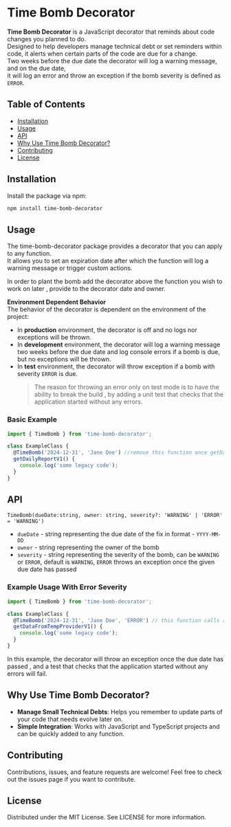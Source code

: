 # Time Bomb Decorator

**Time Bomb Decorator** is a JavaScript decorator that reminds about code changes you planned to do.  
Designed to help developers manage technical debt or set reminders within code, it alerts when certain parts of the code are due for a change.  
Two weeks before the due date the decorator will log a warning message, and on the due date,  
it will log an error and throw an exception if the bomb severity is defined as `ERROR`.

## Table of Contents

- [Installation](#installation)
- [Usage](#usage)
- [API](#api)
- [Why Use Time Bomb Decorator?](#why-use-time-bomb-decorator)
- [Contributing](#contributing)
- [License](#license)

## Installation

Install the package via npm:

```bash
npm install time-bomb-decorator
```

## Usage

The time-bomb-decorator package provides a decorator that you can apply to any function.  
It allows you to set an expiration date after which the function will log a warning message or trigger custom actions.

In order to plant the bomb add the decorator above the function you wish to work on later , provide to the decorator date and owner.

**Environment Dependent Behavior**  
The behavior of the decorator is dependent on the environment of the project:

- In **production** environment, the decorator is off and no logs nor exceptions will be thrown.
- In **development** environment, the decorator will log a warning message two weeks before the due date and log console errors if a bomb is due, but no exceptions will be thrown.
- In **test** environment, the decorator will throw exception if a bomb with severity `ERROR` is due.
  > The reason for throwing an error only on test mode is to have the ability to break the build , by adding a unit test that checks that the application started without any errors.

### Basic Example

```javascript
import { TimeBomb } from 'time-bomb-decorator';

class ExampleClass {
  @TimeBomb('2024-12-31', 'Jane Doe') //remove this function once getDailyReportV2 is fully deployed and tested
  getDailyReportV1() {
    console.log('some legacy code');
  }
}
```

## API

`TimeBomb(dueDate:string, owner: string, severity?: 'WARNING' | 'ERROR' = 'WARNING')`

- `dueDate` - string representing the due date of the fix in format - `YYYY-MM-DD`
- `owner` - string representing the owner of the bomb
- `severity` - string representing the severity of the bomb, can be `WARNING` or `ERROR`, default is `WARNING`, `ERROR` throws an exception once the given due date has passed

### Example Usage With Error Severity

```javascript
import { TimeBomb } from 'time-bomb-decorator';

class ExampleClass {
  @TimeBomb('2024-12-31', 'Jane Doe', 'ERROR') // this function calls an API of a provider that will be deprecated on 2024-12-31
  getDataFromTempProviderV1() {
    console.log('some legacy code');
  }
}
```

In this example, the decorator will throw an exception once the due date has passed , and a test that checks that the application started without any errors will fail.

## Why Use Time Bomb Decorator?

- **Manage Small Technical Debts**: Helps you remember to update parts of your code that needs evolve later on.
- **Simple Integration**: Works with JavaScript and TypeScript projects and can be quickly added to any function.

## Contributing

Contributions, issues, and feature requests are welcome! Feel free to check out the issues page if you want to contribute.

## License

Distributed under the MIT License. See LICENSE for more information.
